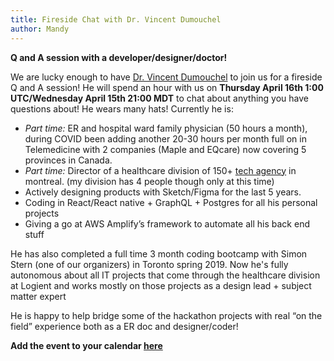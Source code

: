 ```yaml
---
title: Fireside Chat with Dr. Vincent Dumouchel
author: Mandy
---
```


**Q and A session with a developer/designer/doctor!**

We are lucky enough to have [Dr. Vincent Dumouchel](https://www.linkedin.com/in/dr-vincent-dumouchel-md-66510489/) to join us for a fireside Q and A session! He will spend an hour with us on **Thursday April 16th 1:00 UTC/Wednesday April 15th 21:00 MDT** to chat about anything you have questions about! He wears many hats! Currently he is:

- _Part time:_ ER and hospital ward family physician (50 hours a month), during COVID been adding another 20-30 hours per month full on in Telemedicine with 2 companies (Maple and EQcare) now covering 5 provinces in Canada.
- _Part time:_ Director of a healthcare division of 150+ [tech agency](https://www.logient.com/en/services/health/) in montreal. (my division has 4 people though only at this time)
- Actively designing products with Sketch/Figma for the last 5 years.
- Coding in React/React native + GraphQL + Postgres for all his personal projects
- Giving a go at AWS Amplify’s framework to automate all his back end stuff

He has also completed a full time 3 month coding bootcamp with Simon Stern (one of our organizers) in Toronto spring 2019. Now he's fully autonomous about all IT projects that come through the healthcare division at Logient and works mostly on those projects as a design lead + subject matter expert

He is happy to help bridge some of the hackathon projects with real “on the field” experience both as a ER doc and designer/coder!

**Add the event to your calendar [here](https://calendar.google.com/event?action=TEMPLATE&tmeid=NWY3b2E1MWNnamxrdm83am04b2VwanA3aHMgZGV2ZWRtb250b24uY29tX2Z0OG5vY2w1Y285Nzk1MHQ3a2ExcTRicm04QGc&tmsrc=devedmonton.com_ft8nocl5co97950t7ka1q4brm8%40group.calendar.google.com)**
